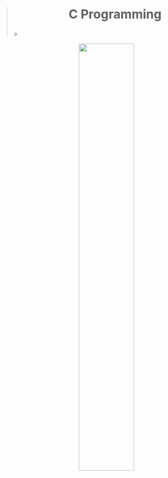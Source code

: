 > <h1 align="center"><strong class="fancy-text">C Programming</strong></h1> >

<p align="center">
  <img src="https://github.com/salimizel/alx-low_level_programming/blob/master/unnamed.png" width="50%">
</p>
